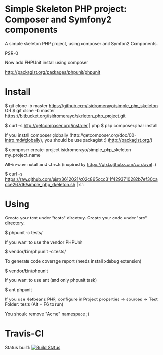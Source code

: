 Simple Skeleton PHP project: Composer and Symfony2 components
=============================================================

A simple skeleton PHP project, using composer and Symfon2 Components.

PSR-0

Now add PHPUnit install using composer 

http://packagist.org/packages/phpunit/phpunit


Install
=======

$ git clone -b master https://github.com/isidromerayo/simple_php_skeleton
OR
$ git clone -b master https://bitbucket.org/isidromerayo/skeleton_php_project.git

$ curl -s http://getcomposer.org/installer | php
$ php composer.phar install

If you install composer globally (http://getcomposer.org/doc/00-intro.md#globally),
you should be use packagist :) (http://packagist.org/)

$ composer create-project isidromerayo/simple_php_skeleton my_project_name

All-in-one install and check (inspired by https://gist.github.com/cordoval :)

$ curl -s https://raw.github.com/gist/3612021/c02c865ccc311f4293710282b7ef30cacce267d6/simple_php_skeleton.sh | sh

Using
=====

Create your test under "tests" directory.
Create your code under "src" directory.

$ phpunit -c tests/

If you want to use the vendor PHPUnit

$ vendor/bin/phpunit -c tests/

To generate code coverage report (needs install xdebug extension)

$ vendor/bin/phpunit

If you want to use ant (and only phpunit task)

$ ant phpunit

If you use Netbeans PHP, configure in 
Project properties -> sources -> Test Folder: tests (Alt + F6 to run)

You should remove "Acme" namespace ;)

Travis-CI
=========

Status build: [![Build Status](https://secure.travis-ci.org/isidromerayo/simple_php_skeleton.png)](http://travis-ci.org/isidromerayo/simple_php_skeleton)
